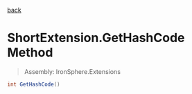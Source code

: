 ﻿

[back](/IronSphere.Extensions/types/ShortExtension)

# ShortExtension.GetHashCode Method

> Assembly: IronSphere.Extensions

```csharp
int GetHashCode()
```



 